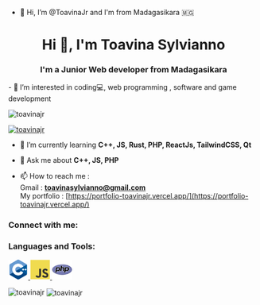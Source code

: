 - 👋 Hi, I’m @ToavinaJr and I'm from Madagasikara 🇲🇬

<h1 align="center">Hi 👋, I'm Toavina Sylvianno</h1>
<h3 align="center">I'm a Junior Web developer from Madagasikara</h3>
- 👀 I’m interested in coding💻, web programming , software and game development
<p align="left"> <img src="https://komarev.com/ghpvc/?username=toavinajr&label=Profile%20views&color=0e75b6&style=flat" alt="toavinajr" /> </p>

<p align="left"> <a href="https://github.com/ryo-ma/github-profile-trophy"><img src="https://github-profile-trophy.vercel.app/?username=toavinajr" alt="toavinajr" /></a> </p>

- 🌱 I’m currently learning **C++, JS, Rust, PHP, ReactJs, TailwindCSS, Qt**

- 💬 Ask me about **C++, JS, PHP**

- 📫 How to reach me : <br/>Gmail : **toavinasylvianno@gmail.com**<br/>My portfolio : [https://portfolio-toavinajr.vercel.app/](https://portfolio-toavinajr.vercel.app/)

<h3 align="left">Connect with me:</h3>
<p align="left">
</p>

<h3 align="left">Languages and Tools:</h3>
<p align="left"> <a href="https://www.w3schools.com/cpp/" target="_blank" rel="noreferrer"> <img src="https://raw.githubusercontent.com/devicons/devicon/master/icons/cplusplus/cplusplus-original.svg" alt="cplusplus" width="40" height="40"/> </a> <a href="https://developer.mozilla.org/en-US/docs/Web/JavaScript" target="_blank" rel="noreferrer"> <img src="https://raw.githubusercontent.com/devicons/devicon/master/icons/javascript/javascript-original.svg" alt="javascript" width="40" height="40"/> </a> <a href="https://www.php.net" target="_blank" rel="noreferrer"> <img src="https://raw.githubusercontent.com/devicons/devicon/master/icons/php/php-original.svg" alt="php" width="40" height="40"/> </a> </p>

<p><img align="left" src="https://github-readme-stats.vercel.app/api/top-langs?username=toavinajr&show_icons=true&locale=en&layout=compact" alt="toavinajr" /></p>

<p>&nbsp;<img align="center" src="https://github-readme-stats.vercel.app/api?username=toavinajr&show_icons=true&locale=en" alt="toavinajr" /></p>



<!---
ToavinaJr/ToavinaJr is a ✨ special ✨ repository because its `README.md` (this file) appears on your GitHub profile.
You can click the Preview link to take a look at your changes.
--->

